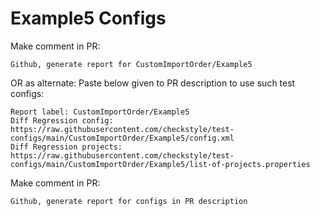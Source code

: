 # Example5 Configs
Make comment in PR:
```
Github, generate report for CustomImportOrder/Example5
```
OR as alternate:
Paste below given to PR description to use such test configs:
```
Report label: CustomImportOrder/Example5
Diff Regression config: https://raw.githubusercontent.com/checkstyle/test-configs/main/CustomImportOrder/Example5/config.xml
Diff Regression projects: https://raw.githubusercontent.com/checkstyle/test-configs/main/CustomImportOrder/Example5/list-of-projects.properties
```
Make comment in PR:
```
Github, generate report for configs in PR description
```
